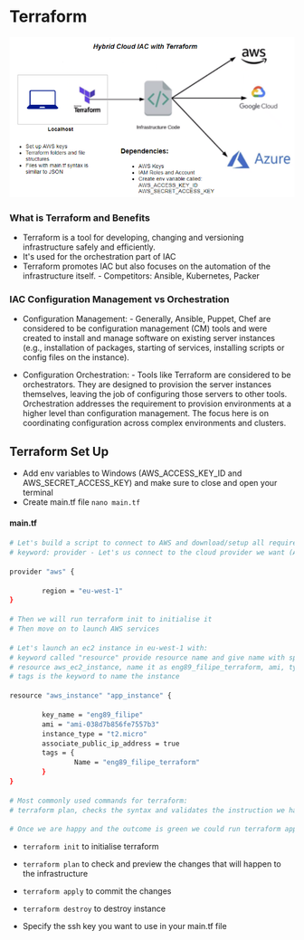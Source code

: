 # Terraform

<p align=center>
        <img src=terraform_diagram.PNG>
</p>

### What is Terraform and Benefits

- Terraform is a tool for developing, changing and versioning infrastructure safely and efficiently.
- It's used for the orchestration part of IAC
- Terraform promotes IAC but also focuses on the automation of the infrastructure itself.
        - Competitors: Ansible, Kubernetes, Packer

### IAC Configuration Management vs Orchestration

- Configuration Management:
        - Generally, Ansible, Puppet, Chef are considered to be configuration management (CM) tools and were created to install and manage software on existing server instances (e.g., installation of packages, starting of services, installing scripts or config files on the instance).

- Configuration Orchestration:
        - Tools like Terraform are considered to be orchestrators. They are designed to provision the server instances themselves, leaving the job of configuring those servers to other tools. Orchestration addresses the requirement to provision environments at a higher level than configuration management. The focus here is on coordinating configuration across complex environments and clusters.

## Terraform Set Up

- Add env variables to Windows (AWS_ACCESS_KEY_ID and AWS_SECRET_ACCESS_KEY) and make sure to close and open your terminal
- Create main.tf file `nano main.tf`

#### main.tf
```bash
# Let's build a script to connect to AWS and download/setup all required dependencies
# keyword: provider - Let's us connect to the cloud provider we want (AWS)

provider "aws" {

        region = "eu-west-1"
}

# Then we will run terraform init to initialise it
# Then move on to launch AWS services

# Let's launch an ec2 instance in eu-west-1 with:
# keyword called "resource" provide resource name and give name with specific details to the service
# resource aws_ec2_instance, name it as eng89_filipe_terraform, ami, type of instance, with or without ip
# tags is the keyword to name the instance

resource "aws_instance" "app_instance" {
        
        key_name = "eng89_filipe"
        ami = "ami-038d7b856fe7557b3"
        instance_type = "t2.micro"
        associate_public_ip_address = true
        tags = {
                Name = "eng89_filipe_terraform"
        }
}

# Most commonly used commands for terraform:
# terraform plan, checks the syntax and validates the instruction we have provided in this script

# Once we are happy and the outcome is green we could run terraform apply
```


- `terraform init` to initialise terraform
- `terraform plan` to check and preview the changes that will happen to the infrastructure
- `terraform apply` to commit the changes
- `terraform destroy` to destroy instance

- Specify the ssh key you want to use in your main.tf file